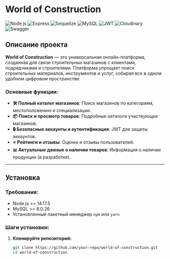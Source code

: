 # World of Construction

![Node.js](https://img.shields.io/badge/node.js-v14.17.5-green)
![Express](https://img.shields.io/badge/Express-v4.17.1-blue)
![Sequelize](https://img.shields.io/badge/Sequelize-v6.37.4-yellow)
![MySQL](https://img.shields.io/badge/MySQL-v8.0.26-lightblue)
![JWT](https://img.shields.io/badge/JWT-token-red)
![Cloudinary](https://img.shields.io/badge/Cloudinary-v2.5.1-blue)
![Swagger](https://img.shields.io/badge/Swagger-API-green)

## Описание проекта

**World of Construction** — это универсальная онлайн-платформа, созданная для связи строительных магазинов с клиентами, подрядчиками и строителями. Платформа упрощает поиск строительных материалов, инструментов и услуг, собирая все в одном удобном цифровом пространстве.

### Основные функции:

- **🛠️ Полный каталог магазинов**: Поиск магазинов по категориям, местоположению и специализации.
- **📦 Поиск и просмотр товаров**: Подробные каталоги участвующих магазинов.
- **🔒 Безопасные аккаунты и аутентификация**: JWT для защиты аккаунтов.
- **⭐ Рейтинги и отзывы**: Оценки и отзывы пользователей.
- **📊 Актуальные данные о наличии товаров**: Информация о наличии продукции (в разработке).

---

## Установка

### Требования:

- Node.js >= 14.17.5
- MySQL >= 8.0.26
- Установленный пакетный менеджер `npm` или `yarn`

### Шаги установки:

1. **Клонируйте репозиторий:**
   ```bash
   git clone https://github.com/your-repo/world-of-construction.git
   cd world-of-construction
   ```
